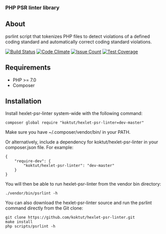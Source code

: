 ### PHP PSR linter library

## About

psrlint script that tokenizes PHP files to detect violations of a defined coding standard and automatically correct coding standard violations.

[![Build Status](https://travis-ci.org/koktut/hexlet-psr-linter.svg?branch=master)](https://travis-ci.org/koktut/hexlet-psr-linter)
[![Code Climate](https://codeclimate.com/github/koktut/hexlet-psr-linter/badges/gpa.svg)](https://codeclimate.com/github/koktut/hexlet-psr-linter)
[![Issue Count](https://codeclimate.com/github/koktut/hexlet-psr-linter/badges/issue_count.svg)](https://codeclimate.com/github/koktut/hexlet-psr-linter)
[![Test Coverage](https://codeclimate.com/github/koktut/hexlet-psr-linter/badges/coverage.svg)](https://codeclimate.com/github/koktut/hexlet-psr-linter/coverage)

## Requirements

* PHP >= 7.0
* Composer

## Installation

Install hexlet-psr-linter system-wide with the following command:

```
composer global require "koktut/hexlet-psr-linter=dev-master"
```

Make sure you have ~/.composer/vendor/bin/ in your PATH.

Or alternatively, include a dependency for koktut/hexlet-psr-linter in your composer.json file. For example:

```
{
    "require-dev": {
        "koktut/hexlet-psr-linter": "dev-master"
    }
}
```

You will then be able to run hexlet-psr-linter from the vendor bin directory:

```
./vendor/bin/psrlint -h
```

You can also download the hexlet-psr-linter source and run the psrlint command directly from the Git clone:

```
git clone https://github.com/koktut/hexlet-psr-linter.git
make install
php scripts/psrlint -h
```

